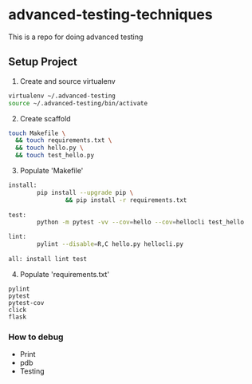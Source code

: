 # advanced-testing-techniques
This is a repo for doing advanced testing


## Setup Project

1. Create and source virtualenv

```bash
virtualenv ~/.advanced-testing
source ~/.advanced-testing/bin/activate
```

2. Create scaffold
```bash
touch Makefile \
  && touch requirements.txt \
  && touch hello.py \
  && touch test_hello.py
```

3. Populate 'Makefile'
```bash
install:
		pip install --upgrade pip \
				&& pip install -r requirements.txt
				
test:
		python -m pytest -vv --cov=hello --cov=hellocli test_hello

lint:
		pylint --disable=R,C hello.py hellocli.py
		
all: install lint test		
```

4. Populate 'requirements.txt'
```
pylint
pytest
pytest-cov
click
flask
```

### How to debug
 
 * Print
 * pdb
 * Testing